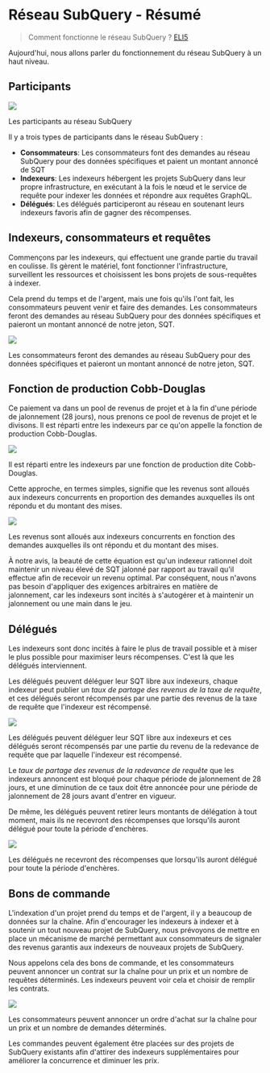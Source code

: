 # Réseau SubQuery - Résumé

> Comment fonctionne le réseau SubQuery ? [ELI5](https://www.dictionary.com/e/slang/eli5/#:\~:text=ELI5%20stands%20for%20the%20phrase,naive%20understanding%20of%20the%20issue.)

Aujourd'hui, nous allons parler du fonctionnement du réseau SubQuery à un haut niveau.

## Participants


![](https://miro.medium.com/max/1400/1*9993cakplwupZC5tbUv3vA.png)

Les participants au réseau SubQuery

Il y a trois types de participants dans le réseau SubQuery :

-   **Consommateurs**: Les consommateurs font des demandes au réseau SubQuery pour des données spécifiques et paient un montant annoncé de SQT
-   **Indexeurs**: Les indexeurs hébergent les projets SubQuery dans leur propre infrastructure, en exécutant à la fois le nœud et le service de requête pour indexer les données et répondre aux requêtes GraphQL.
-   **Délégués**: Les délégués participeront au réseau en soutenant leurs indexeurs favoris afin de gagner des récompenses.

## Indexeurs, consommateurs et requêtes

Commençons par les indexeurs, qui effectuent une grande partie du travail en coulisse. Ils gèrent le matériel, font fonctionner l'infrastructure, surveillent les ressources et choisissent les bons projets de sous-requêtes à indexer.

Cela prend du temps et de l'argent, mais une fois qu'ils l'ont fait, les consommateurs peuvent venir et faire des demandes. Les consommateurs feront des demandes au réseau SubQuery pour des données spécifiques et paieront un montant annoncé de notre jeton, SQT.

![](https://miro.medium.com/max/1400/1*dKLkzSc2uXYaPW_IXUxstQ.png)

Les consommateurs feront des demandes au réseau SubQuery pour des données spécifiques et paieront un montant annoncé de notre jeton, SQT.

## Fonction de production Cobb-Douglas

Ce paiement va dans un pool de revenus de projet et à la fin d'une période de jalonnement (28 jours), nous prenons ce pool de revenus de projet et le divisons. Il est réparti entre les indexeurs par ce qu'on appelle la fonction de production Cobb-Douglas.

![](https://miro.medium.com/max/1400/1*E-W7o7cWoclxHb8rXAMdpA.png)

Il est réparti entre les indexeurs par une fonction de production dite Cobb-Douglas.

Cette approche, en termes simples, signifie que les revenus sont alloués aux indexeurs concurrents en proportion des demandes auxquelles ils ont répondu et du montant des mises.

![](https://miro.medium.com/max/1400/1*VhDu2BGDxd3ob7z9XkoOXA.png)

Les revenus sont alloués aux indexeurs concurrents en fonction des demandes auxquelles ils ont répondu et du montant des mises.

À notre avis, la beauté de cette équation est qu'un indexeur rationnel doit maintenir un niveau élevé de SQT jalonné par rapport au travail qu'il effectue afin de recevoir un revenu optimal. Par conséquent, nous n'avons pas besoin d'appliquer des exigences arbitraires en matière de jalonnement, car les indexeurs sont incités à s'autogérer et à maintenir un jalonnement ou une main dans le jeu.

## Délégués

Les indexeurs sont donc incités à faire le plus de travail possible et à miser le plus possible pour maximiser leurs récompenses. C'est là que les délégués interviennent.

Les délégués peuvent déléguer leur SQT libre aux indexeurs, chaque indexeur peut publier un _taux de partage des revenus de la taxe de requête_, et ces délégués seront récompensés par une partie des revenus de la taxe de requête que l'indexeur est récompensé.

![](https://miro.medium.com/max/1400/1*YoN7PV7h3a2nAFN-ODqILg.png)

Les délégués peuvent déléguer leur SQT libre aux indexeurs et ces délégués seront récompensés par une partie du revenu de la redevance de requête que par laquelle l'indexeur est récompensé.

Le _taux de partage des revenus de la redevance de requête_ que les indexeurs annoncent est bloqué pour chaque période de jalonnement de 28 jours, et une diminution de ce taux doit être annoncée pour une période de jalonnement de 28 jours avant d'entrer en vigueur.

De même, les délégués peuvent retirer leurs montants de délégation à tout moment, mais ils ne recevront des récompenses que lorsqu'ils auront délégué pour toute la période d'enchères.

![](https://miro.medium.com/max/1400/0*we0k4A07pbj86COZ)

Les délégués ne recevront des récompenses que lorsqu'ils auront délégué pour toute la période d'enchères.

## Bons de commande

L'indexation d'un projet prend du temps et de l'argent, il y a beaucoup de données sur la chaîne. Afin d'encourager les indexeurs à indexer et à soutenir un tout nouveau projet de SubQuery, nous prévoyons de mettre en place un mécanisme de marché permettant aux consommateurs de signaler des revenus garantis aux indexeurs de nouveaux projets de SubQuery.

Nous appelons cela des bons de commande, et les consommateurs peuvent annoncer un contrat sur la chaîne pour un prix et un nombre de requêtes déterminés. Les indexeurs peuvent voir cela et choisir de remplir les contrats.

![](https://miro.medium.com/max/1400/1*IPtaZlt24E7h9bKNZWdSCw.png)

Les consommateurs peuvent annoncer un ordre d'achat sur la chaîne pour un prix et un nombre de demandes déterminés.

Les commandes peuvent également être placées sur des projets de SubQuery existants afin d'attirer des indexeurs supplémentaires pour améliorer la concurrence et diminuer les prix.